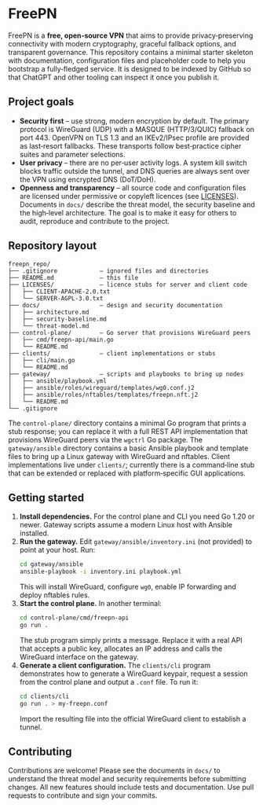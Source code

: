# FreePN

FreePN is a **free, open‑source VPN** that aims to provide privacy‑preserving connectivity
with modern cryptography, graceful fallback options, and transparent
governance.  This repository contains a minimal starter skeleton with
documentation, configuration files and placeholder code to help you
bootstrap a fully‑fledged service.  It is designed to be indexed by
GitHub so that ChatGPT and other tooling can inspect it once you
publish it.

## Project goals

* **Security first** – use strong, modern encryption by default.  The
  primary protocol is WireGuard (UDP) with a MASQUE (HTTP/3/QUIC)
  fallback on port 443.  OpenVPN on TLS 1.3 and an IKEv2/IPsec profile
  are provided as last‑resort fallbacks.  These transports follow
  best‑practice cipher suites and parameter selections.
* **User privacy** – there are no per‑user activity logs.  A system
  kill switch blocks traffic outside the tunnel, and DNS queries are
  always sent over the VPN using encrypted DNS (DoT/DoH).
* **Openness and transparency** – all source code and configuration
  files are licensed under permissive or copyleft licences (see
  [LICENSES](LICENSES/)).  Documents in `docs/` describe the threat
  model, the security baseline and the high‑level architecture.  The
  goal is to make it easy for others to audit, reproduce and
  contribute to the project.

## Repository layout

```
freepn_repo/
├── .gitignore            – ignored files and directories
├── README.md             – this file
├── LICENSES/             – licence stubs for server and client code
│   ├── CLIENT-APACHE-2.0.txt
│   └── SERVER-AGPL-3.0.txt
├── docs/                 – design and security documentation
│   ├── architecture.md
│   ├── security-baseline.md
│   └── threat-model.md
├── control-plane/        – Go server that provisions WireGuard peers
│   ├── cmd/freepn-api/main.go
│   └── README.md
├── clients/              – client implementations or stubs
│   ├── cli/main.go
│   └── README.md
├── gateway/              – scripts and playbooks to bring up nodes
│   ├── ansible/playbook.yml
│   ├── ansible/roles/wireguard/templates/wg0.conf.j2
│   ├── ansible/roles/nftables/templates/freepn.nft.j2
│   └── README.md
└── .gitignore
```

The `control-plane/` directory contains a minimal Go program that
prints a stub response; you can replace it with a full REST API
implementation that provisions WireGuard peers via the `wgctrl` Go
package.  The `gateway/ansible` directory contains a basic Ansible
playbook and template files to bring up a Linux gateway with
WireGuard and nftables.  Client implementations live under
`clients/`; currently there is a command‑line stub that can be
extended or replaced with platform‑specific GUI applications.

## Getting started

1. **Install dependencies.**  For the control plane and CLI you need
   Go 1.20 or newer.  Gateway scripts assume a modern Linux host with
   Ansible installed.
2. **Run the gateway.**  Edit `gateway/ansible/inventory.ini` (not
   provided) to point at your host.  Run:
   ```bash
   cd gateway/ansible
   ansible-playbook -i inventory.ini playbook.yml
   ```
   This will install WireGuard, configure `wg0`, enable IP forwarding
   and deploy nftables rules.
3. **Start the control plane.**  In another terminal:
   ```bash
   cd control-plane/cmd/freepn-api
   go run .
   ```
   The stub program simply prints a message.  Replace it with a real
   API that accepts a public key, allocates an IP address and calls
   the WireGuard interface on the gateway.
4. **Generate a client configuration.**  The `clients/cli` program
   demonstrates how to generate a WireGuard keypair, request a
   session from the control plane and output a `.conf` file.  To run
   it:
   ```bash
   cd clients/cli
   go run . > my-freepn.conf
   ```
   Import the resulting file into the official WireGuard client to
   establish a tunnel.

## Contributing

Contributions are welcome!  Please see the documents in `docs/` to
understand the threat model and security requirements before
submitting changes.  All new features should include tests and
documentation.  Use pull requests to contribute and sign your
commits.
